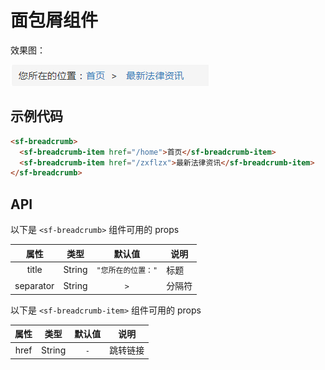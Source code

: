 # 面包屑组件
效果图：

![preview](./media/breadcrumb.png)

## 示例代码

```html 
<sf-breadcrumb>
  <sf-breadcrumb-item href="/home">首页</sf-breadcrumb-item>
  <sf-breadcrumb-item href="/zxflzx">最新法律资讯</sf-breadcrumb-item>
</sf-breadcrumb>
```

## API
以下是 `<sf-breadcrumb>` 组件可用的 props

| 属性 | 类型 | 默认值 | 说明 |
| :---: | :---: | :---: | --- |
| title | String | `"您所在的位置："` | 标题 |
| separator | String | `>` | 分隔符 |

以下是 `<sf-breadcrumb-item>` 组件可用的 props

| 属性 | 类型 | 默认值 | 说明 |
| :---: | :---: | :---: | --- |
| href | String | `-` | 跳转链接 |